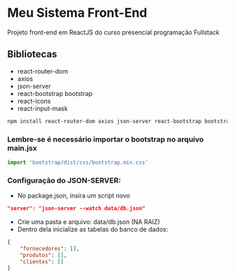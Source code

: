 # Meu Sistema Front-End

Projeto front-end em ReactJS do curso presencial programação Fullstack

## Bibliotecas

- react-router-dom
- axios
- json-server
- react-bootstrap bootstrap
- react-icons
- react-input-mask

```bash
npm install react-router-dom axios json-server react-bootstrap bootstrap react-icons react-input-mask
```

### Lembre-se é necessário importar o bootstrap no arquivo main.jsx

```js
import 'bootstrap/dist/css/bootstrap.min.css'
```

### Configuração do JSON-SERVER:

- No package.json, insira um script novo
```json
"server": "json-server --watch data/db.json"
```
- Crie uma pasta e arquivo: data/db.json (NA RAIZ)
- Dentro dela inicialize as tabelas do banco de dados:

```json
{
    "fornecedores": [],
    "produtos": [],
    "clientes": []
}
```